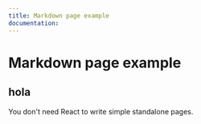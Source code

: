 ```yaml
---
title: Markdown page example
documentation:
---
```


# Markdown page example
## hola

You don't need React to write simple standalone pages.
